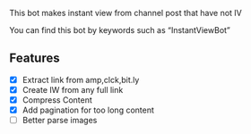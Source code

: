 This bot makes instant view from channel post that have not IV

You can find this bot by keywords such as “InstantViewBot”

## Features

- [x] Extract link from amp,clck,bit.ly
- [x] Create IW from any full link
- [x] Compress Content
- [x] Add pagination for too long content
- [ ] Better parse images
